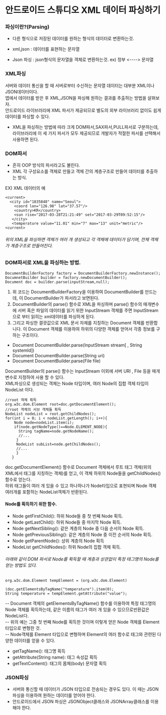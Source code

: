 # 안드로이드 스튜디오 XML 데이터 파싱하기  

### 파싱이란?(Parsing)  
* 다른 형식으로 저장된 데이터를 원하는 형식의 데이터로 변환하는것.  

* xml,json : 데이터를 표현하는 문자열  
* Json 파싱 : json형식의 문자열을 객체로 변환하는것. ex) 정부 <----> 문자열

### XML파싱 
서버와 데이터 통신을 할 때 서버로부터 수신하는 문자열 데이터는 대부분 XML이나 JSON데이터이다.  
앱에서 데이터를 받은 후 XML,JSON을 파싱해 원하는 결과를 추출하는 방법을 살펴보자.  
안드로이드 라이브러리에 XML 파서가 제공되므로 별도의 외부 라이브러리 없이도 쉽게 데이터를 파싱할 수 있다.  

* XML을 파싱하는 방법에 따라 크게 DOM파서,SAX파서,PULL파서로 구분하는데, 라이브러리에 이 세 가지 파서가 모두 제공되므로 개발자가 적절한 파서를 선택해서 사용하면 된다.  


### DOM파서 

* 흔히 OOP 방식의 파서라고도 불린다.  
* XML 각 구성요소를 객체로 만들고 객체 간의 계층구조로 만들어 데이터를 추출하는 방식.  

EX) XML 데이터의 예  
~~~~~~
<current>
  <city id="1835848" name="Seoul">
    <coord lon="126.98" lat="37.57"/>  
    <country>KR</country>  
    <sun rise="2017-03-28T21:21:49" set="2017-03-29T09:52:15"/>
   </city>  
   <temperature value="11.01" min="7" max="13" unit="metric"/>  
<current>  
~~~~~~  

###### 위의 XML을 파싱하면 객체가 여러 개 생성되고 각 객체에 데이터가 담기며, 전체 객체가 계층구조로 만들어진다.  

### DOM파서로 XML을 파싱하는 방법.  
~~~~~~  
DocumentBuilderFactory factory = DocumentBuilderFactory.newInstance();
DocumnetBuilder builder = factory.newDocumentBuilder();  
Document doc = builder.parse(inputStream,null);  
~~~~~~  
1. 위 코드는 DocumentBuilderFactory을 이용하여 DocumentBuilder를 만드는데, 이 DocumentBuilder가 파서라고 보면된다.  
2. DocumentBuilder의 parse() 함수로 XML을 파싱하며 parse() 함수의 매개변수에 서버 혹은 파일의 데이터를 읽기 위한 InputStream 객체를 주면  InputStream으로 부터 읽히는 xml데이터를 파싱하게 된다.  
3. 그리고 파싱한 결괏값으로 XML 문서 자체를 지칭하는 Document 객체를 반환합니다. 이 Document 객체를 이용하여 하위의 다양한 객체를 얻어서 각종 정보를 구하는 구조이다.  

* Document DocumentBuilder.parse(InputStream stream[ , String systemId])  
* Document DocumentBuilder.parse(String uri)  
* Document DocumentBuilder.parse(File file)  

DocumentBuilder의 parse() 함수는 InputStream 이외에 서버 URI , File 등을 매개변수로 지정하여 사용 할 수 있다.  
XML파싱으로 생성되는 객체는 Node 타입이며, 여러 Node의 집합 객체 타입이 NodeList 이다.  

~~~~~~
//root 객체 획득  
org.w3c.dom.Element root=doc.getDocumentElement();  
//root 객체의 서브 객체들 획득  
NodeList nodeList = root.getChildNodes();  
for(int i = 0; i < nodeList.getLength(); i++){
    Node node=nodeList.item(i);  
    if(node.getNodeType()==Node.ELEMENT_NODE){
      String tagName=node.getNodeName();  
      //...  
     }
     NodeList subList=node.getChildNodes();  
     //...
     }
   }
~~~~~~
doc.getDocumentElement() 함수로 Document 객체에서 루트 태그 객체(위의 XML에서 <current> 태그를 지칭하는 객체)를 얻고, 이 객체 하위의 Node들을 getChildNodes()함수로 얻는다.  
하위 태그들이 여러 개 있을 수 있고 하나하나가 Node타입으로 표현되며 Node 객체 여러개를 포함하는 NodeList객체가 반환된다.  


#### Node를 획득하기 위한 함수.
   * Node getFirstChild(): 하위 Node들 중 첫 번째 Node 획득.  
   * Node getLastChild(): 하위 Node들 중 마지막 Node 획득.  
   * Node getNextSibling(): 같은 계층의 Node 중 다음 순서의 Node 획득.  
   * Node getPreviousSibling(): 같은 계층의 Node 중 이전 순서의 Node 획득.  
   * Node getParentNode(): 상위 계층의 Node 획득  
   * NodeList getChildNodes(): 하위 Node의 집합 객체 획득.  
   
   ###### 아래와 같이 DOM 파서로 Node를 획득할 때 계층과 상관없이 특정 태그명의 Node를 얻는 방법도 있다.  
   ~~~~~~
   org.w3c.dom.Element tempElement = (org.w3c.dom.Element)
                                     (doc.getElementsByTagName("temperature").item(0);
   String temperature = tempElement.getAttribute("value");  
   ~~~~~~
                                     
-- Document 객체의 getElementsByTagName() 함수를 이용하여 특정 태그명의 Node 객체를 획득하는데, 같은 이름의 태그가 여러 개 있을 수 있으므로반환값은 NodeList다.  
-- 위의 예는 그중 첫 번째 Node를 획득한 것이며 이렇게 얻은 Node 객체를 Element 타입으로 변형한 것.  
-- Node객체를 Element 타입으로 변형하며 Element의 여러 함수로 태그와 관련된 다양한 데이터를 얻을 수 있다.  

* getTagName(): 태그명 획득  
* getAttribute(String name): 태그 속성값 획득  
* getTextContent(): 태그의 몸체(body) 문자열 획득  

### JSON파싱  
- 서버와 통신할 때 데이터가 JSON 타입으로 전송되는 경우도 있다.  이 때는 JSON 파싱을 이용하여 원하는 데이터를 얻어야 한다.  
- 안드로이드에서 JSON 파싱은 JSONObject클래스와 JSONArray클래스를 이용해야 한다.
                                     

